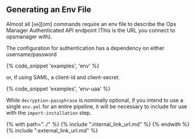 ## Generating an Env File
Almost all [`om`][om] commands require an env file
to describe the Ops Manager Authenticated API endpoint (This is the URL you connect to opsmanager with).

The configuration for authentication has a dependency on either username/password

{% code_snippet 'examples', 'env' %}

or, if using SAML, a client-id and client-secret.

{% code_snippet 'examples', 'env-uaa' %}

While `decryption-passphrase` is nominally optional,
if you intend to use a single `env.yml` for an entire pipeline,
it will be necessary to include for use with the `import-installation` step.

{% with path="../" %}
    {% include ".internal_link_url.md" %}
{% endwith %}
{% include ".external_link_url.md" %}
